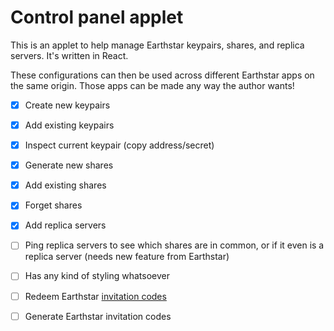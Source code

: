 # Control panel applet

This is an applet to help manage Earthstar keypairs, shares, and replica servers. It's written in React.

These configurations can then be used across different Earthstar apps on the same origin. Those apps can be made any way the author wants!

- [x] Create new keypairs
- [x] Add existing keypairs
- [x] Inspect current keypair (copy address/secret)

- [x] Generate new shares
- [x] Add existing shares
- [x] Forget shares

- [x] Add replica servers
- [ ] Ping replica servers to see which shares are in common, or if it even is a replica server (needs new feature from Earthstar)

- [ ] Has any kind of styling whatsoever

- [ ] Redeem Earthstar [invitation codes](https://github.com/earthstar-project/earthstar/issues/36)
- [ ] Generate Earthstar invitation codes